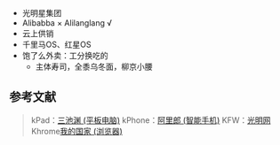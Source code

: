 * 光明星集团
* Alibabba × Alilanglang √
* 云上供销
* 千里马OS、红星OS
* 饱了么外卖：工分换吃的
  * 主体寿司，全黍乌冬面，柳京小腰
    

参考文献
------------------
> kPad：[三池渊 (平板电脑)](https://zh.wikipedia.org/wiki/%E4%B8%89%E6%B1%A0%E6%B7%B5_(%E5%B9%B3%E6%9D%BF%E9%9B%BB%E8%85%A6))
> kPhone：[阿里郎 (智能手机)](https://zh.wikipedia.org/wiki/%E9%98%BF%E9%87%8C%E9%83%8E_(%E6%99%BA%E8%83%BD%E6%89%8B%E6%A9%9F))
> KFW：[光明网](https://zh.wikipedia.org/wiki/%E5%85%89%E6%98%8E%E7%BD%91_(%E6%9C%9D%E9%B2%9C))
> Khrome[我的国家 (浏览器)](https://zh.wikipedia.org/wiki/%E6%88%91%E7%9A%84%E5%9B%BD%E5%AE%B6_(%E6%B5%8F%E8%A7%88%E5%99%A8))
